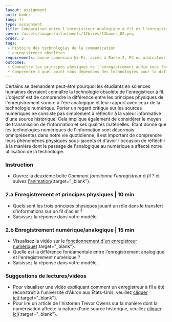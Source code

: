 ```yaml
---
layout: assignment
unit: boder
lang: fr
type: assignment
title: Comparaison entre l'enregistreur analogique à fil et l'enregistrement audionumérique
cover: /assets/images/attachments/12boxes/12boxes_02.png
order: 2
tags: 
 - histoire des technologies de la communication
 - enregistreurs obsolètes
requirements: bonne connexion Wi-Fi, accès à Ranke.2, PC ou ordinateur portable, application installée sur le PC ou le portable permettant de visualiser des vidéos
outcomes:
 - Connaître les principes physiques de l'enregistrement audio sous forme analogique et numérique
 - Comprendre à quel point nous dépendons des technologies pour la diffusion des connaissances
---
```


Certains se demandent peut-être pourquoi les étudiants en sciences humaines devraient connaître la technologie obsolète de l'enregistreur à fil. L'objectif est de comprendre la différence entre les principes physiques de l'enregistrement sonore à l'ère analogique et leur rapport avec ceux de la technologie numérique. Porter un regard critique sur les sources numériques ne consiste pas simplement à réfléchir à la valeur informative d'une source historique. Cela implique également de considérer le moyen de transmission de l'information et ses qualités matérielles. Étant donné que les technologies numériques de l'information sont désormais omniprésentes dans notre vie quotidienne, il est important de comprendre leurs phénomènes physiques sous-jacents et d'avoir l'occasion de réfléchir à la manière dont le passage de l'analogique au numérique a affecté notre utilisation de la technologie.

<!-- more -->

<!-- briefing-student -->

### Instruction
<!-- section-contents -->

- Ouvrez la deuxième boîte _Comment fonctionne l'enregistreur à fil ?_ et suivez [l'animation](https://allthingsmoving.com/DB_interactive_2018_07_07/){:target="_blank"}.

<!-- section -->

### 2.a  Enregistrement et principes physiques | 10 min
<!-- section-contents -->

- Quels sont les trois principes physiques jouant un rôle dans le transfert d'informations sur un fil d'acier ?
- Saisissez la réponse dans votre modèle.

<!-- section -->

### 2.b  Enregistrement numérique/analogique | 15 min
<!-- section-contents -->

- Visualisez la vidéo sur le [fonctionnement d'un enregistreur numérique](https://www.youtube.com/watch?v=SfEXnX__X9Y&feature=youtu.be){:target="_blank"}.
- Quelle est la différence fondamentale entre l'enregistrement analogique et l'enregistrement numérique ?
- Saisissez la réponse dans votre modèle.

<!-- section -->

### Suggestions de lectures/vidéos
<!-- section-contents -->

- Pour visualiser une vidéo expliquant comment un enregistreur à fil a été reconstruit à l'université d'Akron aux États-Unis, veuillez [cliquer ici](https://www.youtube.com/watch?v=sOyOH_kWAdQ){:target="_blank"}.
- Pour lire un article de l'historien Trevor Owens sur la manière dont la numérisation affecte la nature d'une source historique, veuillez [cliquer ici](http://www.trevorowens.org/2015/12/digital-sources-digital-archives-the-evidentiary-basis-of-digital-history-draft/){:target="_blank"}.

<!-- briefing-teacher -->
